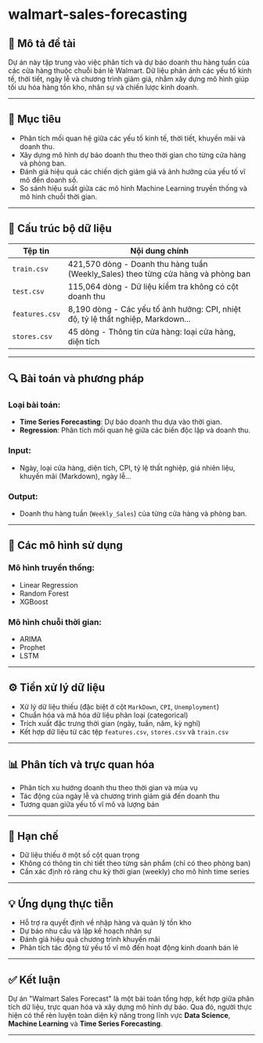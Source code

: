 # walmart-sales-forecasting

## 📌 Mô tả đề tài
Dự án này tập trung vào việc phân tích và dự báo doanh thu hàng tuần của các cửa hàng thuộc chuỗi bán lẻ Walmart. Dữ liệu phản ánh các yếu tố kinh tế, thời tiết, ngày lễ và chương trình giảm giá, nhằm xây dựng mô hình giúp tối ưu hóa hàng tồn kho, nhân sự và chiến lược kinh doanh.

---

## 🎯 Mục tiêu
- Phân tích mối quan hệ giữa các yếu tố kinh tế, thời tiết, khuyến mãi và doanh thu.
- Xây dựng mô hình dự báo doanh thu theo thời gian cho từng cửa hàng và phòng ban.
- Đánh giá hiệu quả các chiến dịch giảm giá và ảnh hưởng của yếu tố vĩ mô đến doanh số.
- So sánh hiệu suất giữa các mô hình Machine Learning truyền thống và mô hình chuỗi thời gian.

---

## 📂 Cấu trúc bộ dữ liệu

| Tệp tin        | Nội dung chính |
|----------------|----------------|
| `train.csv`    | 421,570 dòng - Doanh thu hàng tuần (Weekly_Sales) theo từng cửa hàng và phòng ban |
| `test.csv`     | 115,064 dòng - Dữ liệu kiểm tra không có cột doanh thu |
| `features.csv` | 8,190 dòng - Các yếu tố ảnh hưởng: CPI, nhiệt độ, tỷ lệ thất nghiệp, Markdown... |
| `stores.csv`   | 45 dòng - Thông tin cửa hàng: loại cửa hàng, diện tích |

---

## 🔍 Bài toán và phương pháp

### Loại bài toán:
- **Time Series Forecasting**: Dự báo doanh thu dựa vào thời gian.
- **Regression**: Phân tích mối quan hệ giữa các biến độc lập và doanh thu.

### Input:
- Ngày, loại cửa hàng, diện tích, CPI, tỷ lệ thất nghiệp, giá nhiên liệu, khuyến mãi (Markdown), ngày lễ...

### Output:
- Doanh thu hàng tuần (`Weekly_Sales`) của từng cửa hàng và phòng ban.

---

## 🧠 Các mô hình sử dụng

### Mô hình truyền thống:
- Linear Regression
- Random Forest
- XGBoost

### Mô hình chuỗi thời gian:
- ARIMA
- Prophet
- LSTM

---

## ⚙️ Tiền xử lý dữ liệu
- Xử lý dữ liệu thiếu (đặc biệt ở cột `MarkDown`, `CPI`, `Unemployment`)
- Chuẩn hóa và mã hóa dữ liệu phân loại (categorical)
- Trích xuất đặc trưng thời gian (ngày, tuần, năm, kỳ nghỉ)
- Kết hợp dữ liệu từ các tệp `features.csv`, `stores.csv` và `train.csv`

---

## 📊 Phân tích và trực quan hóa
- Phân tích xu hướng doanh thu theo thời gian và mùa vụ
- Tác động của ngày lễ và chương trình giảm giá đến doanh thu
- Tương quan giữa yếu tố vĩ mô và lượng bán

---

## 🧩 Hạn chế
- Dữ liệu thiếu ở một số cột quan trọng
- Không có thông tin chi tiết theo từng sản phẩm (chỉ có theo phòng ban)
- Cần xác định rõ ràng chu kỳ thời gian (weekly) cho mô hình time series

---

## 💡 Ứng dụng thực tiễn
- Hỗ trợ ra quyết định về nhập hàng và quản lý tồn kho
- Dự báo nhu cầu và lập kế hoạch nhân sự
- Đánh giá hiệu quả chương trình khuyến mãi
- Phân tích tác động từ yếu tố vĩ mô đến hoạt động kinh doanh bán lẻ

---

## ✅ Kết luận
Dự án "Walmart Sales Forecast" là một bài toán tổng hợp, kết hợp giữa phân tích dữ liệu, trực quan hóa và xây dựng mô hình dự báo. Qua đó, người thực hiện có thể rèn luyện toàn diện kỹ năng trong lĩnh vực **Data Science**, **Machine Learning** và **Time Series Forecasting**.

---
